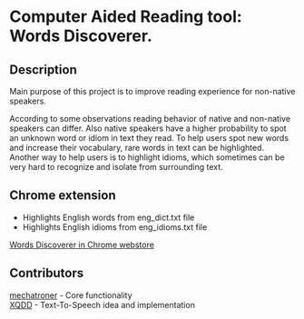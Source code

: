 # Computer Aided Reading tool: Words Discoverer.

## Description

Main purpose of this project is to improve reading experience for non-native speakers.

According to some observations reading behavior of native and non-native speakers can differ.
Also native speakers have a higher probability to spot an unknown word or idiom in text they read.
To help users spot new words and increase their vocabulary, rare words in text can be highlighted.
Another way to help users is to highlight idioms, which sometimes can be very hard to recognize and isolate from surrounding text.


## Chrome extension

* Highlights English words from eng_dict.txt file
* Highlights English idioms from eng_idioms.txt file

[Words Discoverer in Chrome webstore](https://chrome.google.com/webstore/detail/words-discoverer-expand-y/noncaeikjgpbdeoocblijjgegnobogib)

## Contributors

[mechatroner](https://github.com/mechatroner) - Core functionality  
[XQDD](https://github.com/XQDD) - Text-To-Speech idea and implementation  
